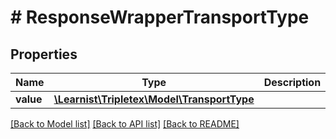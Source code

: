 # # ResponseWrapperTransportType

## Properties

Name | Type | Description | Notes
------------ | ------------- | ------------- | -------------
**value** | [**\Learnist\Tripletex\Model\TransportType**](TransportType.md) |  | [optional]

[[Back to Model list]](../../README.md#models) [[Back to API list]](../../README.md#endpoints) [[Back to README]](../../README.md)
